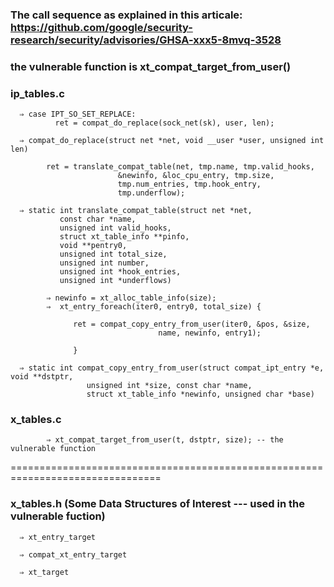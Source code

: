 ### The call sequence as explained in this articale: https://github.com/google/security-research/security/advisories/GHSA-xxx5-8mvq-3528
### the vulnerable function is xt_compat_target_from_user()

### ip_tables.c
      ⇒ case IPT_SO_SET_REPLACE:
              ret = compat_do_replace(sock_net(sk), user, len);

      ⇒ compat_do_replace(struct net *net, void __user *user, unsigned int len)
            
            ret = translate_compat_table(net, tmp.name, tmp.valid_hooks,
                            &newinfo, &loc_cpu_entry, tmp.size,
                            tmp.num_entries, tmp.hook_entry,
                            tmp.underflow);
      
      ⇒ static int translate_compat_table(struct net *net,
		       const char *name,
		       unsigned int valid_hooks,
		       struct xt_table_info **pinfo,
		       void **pentry0,
		       unsigned int total_size,
		       unsigned int number,
		       unsigned int *hook_entries,
		       unsigned int *underflows)
            
            ⇒ newinfo = xt_alloc_table_info(size);
            ⇒  xt_entry_foreach(iter0, entry0, total_size) {

                  ret = compat_copy_entry_from_user(iter0, &pos, &size,
                                     name, newinfo, entry1);

                  }
      
      ⇒ static int compat_copy_entry_from_user(struct compat_ipt_entry *e, void **dstptr,
                     unsigned int *size, const char *name,
                     struct xt_table_info *newinfo, unsigned char *base)

            

### x_tables.c

            ⇒ xt_compat_target_from_user(t, dstptr, size); -- the vulnerable function

================================================================================
### x_tables.h (Some Data Structures of Interest --- used in the vulnerable fuction)

      ⇒ xt_entry_target 

      ⇒ compat_xt_entry_target 

      ⇒ xt_target


           

 